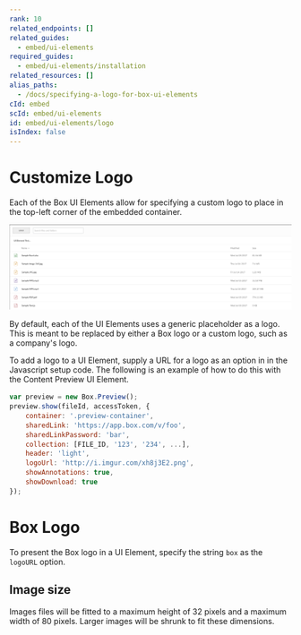 ```yaml
---
rank: 10
related_endpoints: []
related_guides:
  - embed/ui-elements
required_guides:
  - embed/ui-elements/installation
related_resources: []
alias_paths:
  - /docs/specifying-a-logo-for-box-ui-elements
cId: embed
scId: embed/ui-elements
id: embed/ui-elements/logo
isIndex: false
---
```


# Customize Logo

Each of the Box UI Elements allow for specifying a custom logo to place in the
top-left corner of the embedded container.

<ImageFrame border>

![Custom logo](./images/elements-logo.png)

</ImageFrame>

By default, each of the UI Elements uses a generic placeholder as a logo. This
is meant to be replaced by either a Box logo or a custom logo, such as a
company's logo.

To add a logo to a UI Element, supply a URL for a logo as an option in in the
Javascript setup code. The following is an example of how to do this with the
Content Preview UI Element.

```js
var preview = new Box.Preview();
preview.show(fileId, accessToken, {
    container: '.preview-container',
    sharedLink: 'https://app.box.com/v/foo',
    sharedLinkPassword: 'bar',
    collection: [FILE_ID, '123', '234', ...],
    header: 'light',
    logoUrl: 'http://i.imgur.com/xh8j3E2.png',
    showAnnotations: true,
    showDownload: true
});
```

<Message>

# Box Logo

To present the Box logo in a UI Element, specify the string `box` as the
`logoURL` option.

</Message>

## Image size

Images files will be fitted to a maximum height of 32 pixels and a maximum width
of 80 pixels. Larger images will be shrunk to fit these dimensions.
